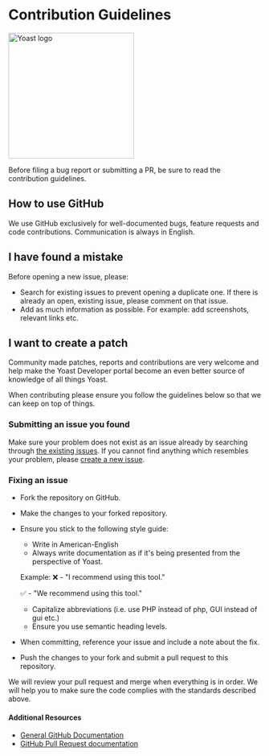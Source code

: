 # Contribution Guidelines
<img src="https://yoast-mercury.s3.amazonaws.com/uploads/2013/02/Yoast_Logo_Large_RGB.png" alt="Yoast logo" width="250px">

Before filing a bug report or submitting a PR, be sure to read the contribution guidelines.

## How to use GitHub
We use GitHub exclusively for well-documented bugs, feature requests and code contributions. Communication is always in English.

## I have found a mistake
Before opening a new issue, please:
* Search for existing issues to prevent opening a duplicate one. If there is already an open, existing issue, please comment on that issue.
* Add as much information as possible. For example: add screenshots, relevant links etc.

## I want to create a patch
Community made patches, reports and contributions are very welcome and help make the Yoast Developer portal become an even better source of knowledge of all things Yoast.

When contributing please ensure you follow the guidelines below so that we can keep on top of things.

### Submitting an issue you found
Make sure your problem does not exist as an issue already by searching through [the existing issues](https://github.com/Yoast/developer-docs/issues). If you cannot find anything which resembles your problem, please [create a new issue](https://github.com/Yoast/developer-docs/issues/new).

### Fixing an issue

* Fork the repository on GitHub.
* Make the changes to your forked repository.
* Ensure you stick to the following style guide:
  * Write in American-English
  * Always write documentation as if it's being presented from the perspective of Yoast. 
  
  Example:
    :x: - "I recommend using this tool."
    
    :white_check_mark: - "We recommend using this tool."
  
  * Capitalize abbreviations (i.e. use PHP instead of php, GUI instead of gui etc.)
  * Ensure you use semantic heading levels.
* When committing, reference your issue and include a note about the fix.
* Push the changes to your fork and submit a pull request to this repository.

We will review your pull request and merge when everything is in order. We will help you to make sure the code complies with the standards described above.

#### Additional Resources
* [General GitHub Documentation](https://help.github.com/)
* [GitHub Pull Request documentation](https://help.github.com/send-pull-requests/)
